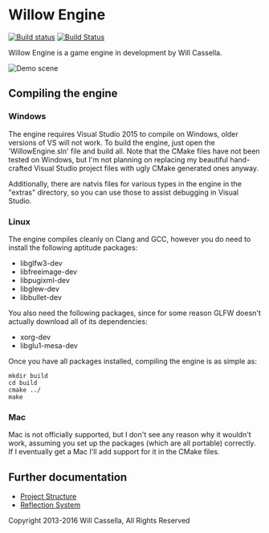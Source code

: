 # Willow Engine
[![Build status](https://ci.appveyor.com/api/projects/status/kjyfj7a0i02kdnhe?svg=true)](https://ci.appveyor.com/project/willcassella/willowengine)
[![Build Status](https://travis-ci.org/willcassella/WillowEngine.svg?branch=master)](https://travis-ci.org/willcassella/WillowEngine)

Willow Engine is a game engine in development by Will Cassella.

<img src="http://www.willcassella.net/WillowEngine/demo_screenshot.png" alt="Demo scene">

## Compiling the engine

### Windows

The engine requires Visual Studio 2015 to compile on Windows, older versions of VS will not work. To build the engine, just open the 'WillowEngine.sln' file and build all.
Note that the CMake files have not been tested on Windows, but I'm not planning on replacing my beautiful hand-crafted Visual Studio project files with ugly CMake generated ones anyway.

Additionally, there are natvis files for various types in the engine in the "extras" directory, so you can use those to assist debugging in Visual Studio.

### Linux

The engine compiles cleanly on Clang and GCC, however you do need to install the following aptitude packages:
+ libglfw3-dev
+ libfreeimage-dev
+ libpugixml-dev
+ libglew-dev
+ libbullet-dev

You also need the following packages, since for some reason GLFW doesn't actually download all of its dependencies:
+ xorg-dev
+ libglu1-mesa-dev

Once you have all packages installed, compiling the engine is as simple as:

`mkdir build`  
`cd build`  
`cmake ../`  
`make`  

### Mac

Mac is not officially supported, but I don't see any reason why it wouldn't work, assuming you set up the packages (which are all portable) correctly.
If I eventually get a Mac I'll add support for it in the CMake files.

## Further documentation

- [Project Structure](Documentation/ProjectStructure.md)  
- [Reflection System](Documentation/Reflection.md)

Copyright 2013-2016 Will Cassella, All Rights Reserved
